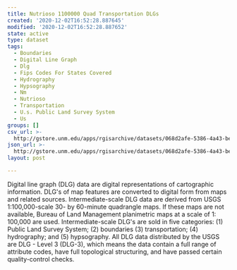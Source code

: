 ```yaml
---
title: Nutrioso 1100000 Quad Transportation DLGs
created: '2020-12-02T16:52:28.887645'
modified: '2020-12-02T16:52:28.887652'
state: active
type: dataset
tags:
  - Boundaries
  - Digital Line Graph
  - Dlg
  - Fips Codes For States Covered
  - Hydrography
  - Hypsography
  - Nm
  - Nutrioso
  - Transportation
  - U.s. Public Land Survey System
  - Us
groups: []
csv_url: >-
  http://gstore.unm.edu/apps/rgisarchive/datasets/068d2afe-5386-4a43-be77-2b6b4b087d2e/tnutriosshp.derived.csv
json_url: >-
  http://gstore.unm.edu/apps/rgisarchive/datasets/068d2afe-5386-4a43-be77-2b6b4b087d2e/tnutriosshp.derived.json
layout: post

---
```


Digital line graph (DLG) data are digital representations of
cartographic information. DLG's of map features are
converted to digital form from maps and related sources.
Intermediate-scale DLG data are derived from USGS
1:100,000-scale 30- by 60-minute quadrangle maps. If these
maps are not available, Bureau of Land Management
planimetric maps at a scale of 1: 100,000 are used.
Intermediate-scale DLG's are sold in five categories: (1)
Public Land Survey System; (2) boundaries (3)
transportation; (4) hydrography; and (5) hypsography. All
DLG data distributed by the USGS are DLG - Level 3 (DLG-3),
which means the data contain a full range of attribute
codes, have full topological structuring, and have passed
certain quality-control checks.

